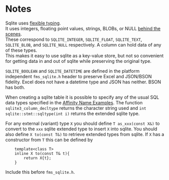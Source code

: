# Notes

Sqlite uses [flexible typing](https://www3.sqlite.org/flextypegood.html).  
It uses integers, floating point values, strings, BLOBs, or NULL 
[behind the scenes](https://www3.sqlite.org/c3ref/c_blob.html).  
These correspond to `SQLITE_INTEGER`, `SQLITE_FLOAT`, `SQLITE_TEXT`, `SQLITE_BLOB`,
and `SQLITE_NULL` respectively. A column can hold data of any of these types.  
This makes it easy to use sqlite as a key-value store, but not so convenient
for getting data in and out of sqlite while preserving the original type.

`SQLITE_BOOLEAN` and `SQLITE_DATETIME` are defined in the platform
independent `fms_sqlite.h` header to preserve Excel and JSON/BSON fidelity.
Excel does not have a datetime type and JSON has neither. BSON has both.

When creating a sqlite table it is possible to specify any of the usual
SQL data types specified in the 
[Affinity Name Examples](https://www.sqlite.org/datatype3.html#affinity_name_examples).
The function `sqlite3_column_decltype` returns the character string used
and `int sqlite::stmt::sqltype(int i)` returns the extended sqlite type.

For any external (variant) type `X` you should define `T as_xxx(const X&)` to convert
to the `xxx` sqlite extended type to insert `X` into sqlite. You should also define
`X to(const T&)` to retrieve extended types from sqlite. If `X` has a constructor
from `T` this can be defined by
```
    template<class T>
    inline X to(const T& t){
	    return X{t};
    }
```
Include this before `fms_sqlite.h`.